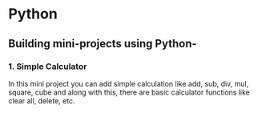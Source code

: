 # Python
## Building mini-projects using Python-
### 1. Simple Calculator
In this mini project you can add simple calculation like add, sub, div, mul, square, cube and along with this, there are basic calculator functions like clear all, delete, etc.
